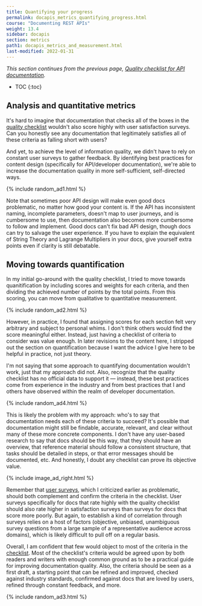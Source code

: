 ```yaml
---
title: Quantifying your progress
permalink: docapis_metrics_quantifying_progress.html
course: "Documenting REST APIs"
weight: 13.4
sidebar: docapis
section: metrics
path1: docapis_metrics_and_measurement.html
last-modified: 2022-01-31
---
```


*This section continues from the previous page, [Quality checklist for API documentation](docapis_quality_checklist.html).*

* TOC
{:toc}  

## Analysis and quantitative metrics

It's hard to imagine that documentation that checks all of the boxes in the [quality checklist](docapis_quality_checklist.html) wouldn't also score highly with user satisfaction surveys. Can you honestly see any documentation that legitimately satisfies all of these criteria as falling short with users?

And yet, to achieve the level of information quality, we didn't have to rely on constant user surveys to gather feedback. By identifying best practices for content design (specifically for API/developer documentation), we're able to increase the documentation quality in more self-sufficient, self-directed ways.

{% include random_ad1.html %}

Note that sometimes poor API design will make even good docs problematic, no matter how good your content is. If the API has inconsistent naming, incomplete parameters, doesn't map to user journeys, and is cumbersome to use, then documentation also becomes more cumbersome to follow and implement. Good docs can't fix bad API design, though docs can try to salvage the user experience. If you have to explain the equivalent of String Theory and Lagrange Multipliers in your docs, give yourself extra points even if clarity is still debatable.

## Moving towards quantification

In my initial go-around with the quality checklist, I tried to move towards quanitification by including scores and weights for each criteria, and then dividing the achieved number of points by the total points. From this scoring, you can move from qualitative to quantitative measurement.

{% include random_ad2.html %}

However, in practice, I found that assigning scores for each section felt very arbitrary and subject to personal whims. I don't think others would find the score meaningful either. Instead, just having a checklist of criteria to consider was value enough. In later revisions to the content here, I stripped out the section on quantification because I want the advice I give here to be helpful in practice, not just theory.

I'm not saying that some approach to quantifying documentation wouldn't work, just that my approach did not. Also, recognize that the quality checklist has no official data to support it &mdash; instead, these best practices come from experience in the industry and from best practices that I and others have observed within the realm of developer documentation.

{% include random_ad4.html %}

This is likely the problem with my approach: who's to say that documentation needs each of these criteria to succeed? It's possible that documentation might still be findable, accurate, relevant, and clear without many of these more concrete components. I don't have any user-based research to say that docs should be this way, that they should have an overview, that reference material should follow a consistent structure, that tasks should be detailed in steps, or that error messages should be documented, etc. And honestly, I doubt any checklist can prove its objective value.

{% include image_ad_right.html %}

Remember that [user surveys](docapis_measuring_impact.html), which I criticized earlier as problematic, should both complement and confirm the criteria in the checklist. User surveys specifically for docs that rate highly with the quality checklist should also rate higher in satisfaction surveys than surveys for docs that score more poorly. But again, to establish a kind of correlation through surveys relies on a host of factors (objective, unbiased, unambiguous survey questions from a large sample of a representative audience across domains), which is likely difficult to pull off on a regular basis.

Overall, I am confident that few would object to most of the criteria in the [checklist](docapis_quality_checklist.html). Most of the checklist's criteria would be agreed upon by both readers and writers with enough common ground as to be a practical guide for improving documentation quality. Also, the criteria should be seen as a first draft, a starting point that can be refined and improved, checked against industry standards, confirmed against docs that are loved by users, refined through constant feedback, and more.

{% include random_ad3.html %}
